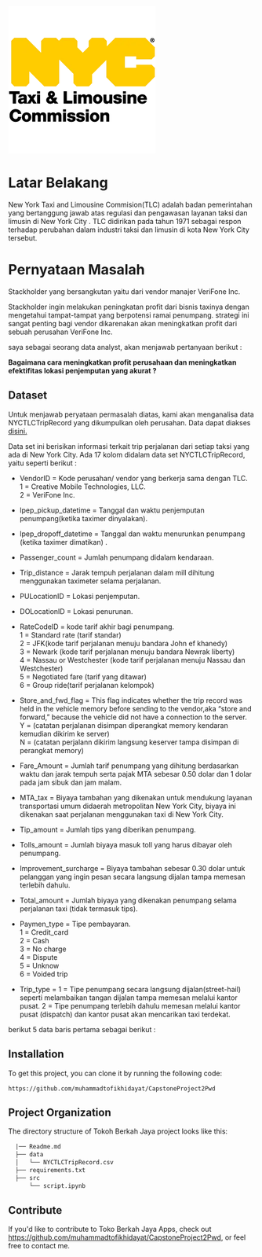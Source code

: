 ![Header](logo.png)

# Latar Belakang

New York Taxi and Limousine Commision(TLC) adalah badan pemerintahan yang bertanggung jawab atas regulasi dan pengawasan layanan taksi dan limusin di New York City . TLC didirikan pada tahun 1971 sebagai respon terhadap perubahan dalam industri taksi dan limusin di kota New York City tersebut.

# Pernyataan Masalah

Stackholder yang bersangkutan yaitu dari vendor manajer VeriFone Inc.

Stackholder ingin melakukan peningkatan profit dari bisnis taxinya dengan mengetahui tampat-tampat yang berpotensi ramai penumpang. strategi ini sangat penting bagi vendor dikarenakan akan meningkatkan profit dari sebuah perusahan VeriFone Inc.

saya sebagai seorang data analyst, akan menjawab pertanyaan berikut :

<b>Bagaimana cara meningkatkan profit perusahaan dan meningkatkan efektifitas lokasi penjemputan yang akurat ?</b>

## Dataset

Untuk menjawab peryataan permasalah diatas, kami akan menganalisa data NYCTLCTripRecord yang dikumpulkan oleh perusahan. Data dapat diakses <a href='https://drive.google.com/drive/folders/1NYHIL-RgVPW-HONz4pdzlcbIChF-c37N'>disini.</a>

Data set ini berisikan informasi terkait trip perjalanan dari setiap taksi yang ada di New York City. Ada 17 kolom didalam data set NYCTLCTripRecord, yaitu seperti berikut :

- VendorID = Kode perusahan/ vendor yang berkerja sama dengan TLC.\
   1 = Creative Mobile Technologies, LLC.  
   2 = VeriFone Inc.

- lpep_pickup_datetime = Tanggal dan waktu penjemputan penumpang(ketika taximer dinyalakan).

- lpep_dropoff_datetime = Tanggal dan waktu menurunkan penumpang (ketika taximer dimatikan) .

- Passenger_count = Jumlah penumpang didalam kendaraan.

- Trip_distance = Jarak tempuh perjalanan dalam mill dihitung menggunakan taximeter selama perjalanan.

- PULocationID = Lokasi penjemputan.

- DOLocationID = Lokasi penurunan.

- RateCodeID = kode tarif akhir bagi penumpang.\
   1 = Standard rate (tarif standar)\
   2 = JFK(kode tarif perjalanan menuju bandara John ef khanedy)\
   3 = Newark (kode tarif perjalanan menuju bandara Newrak liberty)\
   4 = Nassau or Westchester (kode tarif perjalanan menuju Nassau dan Westchester)\
   5 = Negotiated fare (tarif yang ditawar)\
   6 = Group ride(tarif perjalanan kelompok)

- Store_and_fwd_flag = This flag indicates whether the trip record was held in the vehicle memory before sending to the vendor,aka “store and forward,” because the vehicle did not have a connection to the server.\
   Y = (catatan perjalanan disimpan diperangkat memory kendaran kemudian dikirim ke server)\
   N = (catatan perjalann dikirim langsung keserver tampa disimpan di perangkat memory)

- Fare_Amount = Jumlah tarif penumpang yang dihitung berdasarkan waktu dan jarak tempuh serta pajak MTA sebesar 0.50 dolar dan 1 dolar pada jam sibuk dan jam malam.

- MTA_tax = Biyaya tambahan yang dikenakan untuk mendukung layanan transportasi umum didaerah metropolitan New York City, biyaya ini dikenakan saat perjalanan menggunakan taxi di New York City.

- Tip_amount = Jumlah tips yang diberikan penumpang.

- Tolls_amount = Jumlah biyaya masuk toll yang harus dibayar oleh penumpang.

- Improvement_surcharge = Biyaya tambahan sebesar 0.30 dolar untuk pelanggan yang ingin pesan secara langsung dijalan tampa memesan terlebih dahulu.

- Total_amount = Jumlah biyaya yang dikenakan penumpang selama perjalanan taxi (tidak termasuk tips).

- Paymen_type = Tipe pembayaran.\
   1 = Credit_card\
   2 = Cash\
   3 = No charge\
   4 = Dispute\
   5 = Unknow\
   6 = Voided trip
- Trip_type =
  1 = Tipe penumpang secara langsung dijalan(street-hail) seperti melambaikan tangan dijalan tampa memesan melalui kantor pusat.
  2 = Tipe penumpang terlebih dahulu memesan melalui kantor pusat (dispatch) dan kantor pusat akan mencarikan taxi terdekat.

berikut 5 data baris pertama sebagai berikut :

## Installation

To get this project, you can clone it by running the following code:

    https://github.com/muhammadtofikhidayat/CapstoneProject2Pwd

## Project Organization

The directory structure of Tokoh Berkah Jaya project looks like this:

      |── Readme.md
      ├── data
      │   └── NYCTLCTripRecord.csv
      ├── requirements.txt
      ├── src
          └── script.ipynb

## Contribute

If you'd like to contribute to Toko Berkah Jaya Apps, check out https://github.com/muhammadtofikhidayat/CapstoneProject2Pwd, or feel free to contact me.
